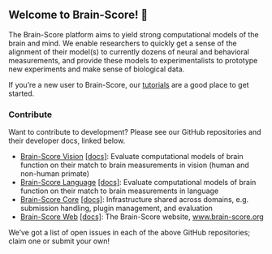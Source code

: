 ## Welcome to Brain-Score! 🧠

The Brain-Score platform aims to yield strong computational models of the brain and mind. We enable researchers to quickly get a sense of the alignment of their model(s) to currently dozens of neural and behavioral measurements, and provide these models to experimentalists to prototype new experiments and make sense of biological data. 

If you’re a new user to Brain-Score, our [tutorials](https://www.brain-score.org/tutorials) are a good place to get started.

### Contribute
Want to contribute to development? Please see our GitHub repositories and their developer docs, linked below. 

* [Brain-Score Vision](https://github.com/brain-score/brain-score) [[docs]](https://brain-score.readthedocs.io/en/latest/): Evaluate computational models of brain function on their match to brain measurements in vision (human and non-human primate)
* [Brain-Score Language](https://github.com/brain-score/language) [[docs]](https://brain-score-language.readthedocs.io/en/latest/): Evaluate computational models of brain function on their match to brain measurements in language
* [Brain-Score Core](https://github.com/brain-score/core) [[docs]](https://brain-score-core.readthedocs.io/en/latest/): Infrastructure shared across domains, e.g. submission handling, plugin management, and evaluation
* [Brain-Score Web](https://github.com/brain-score/brain-score.web) [[docs]](https://brain-scoreweb.readthedocs.io/en/latest/modules/brain-score_web.html#extraneous-website-information): The Brain-Score website, www.brain-score.org

We’ve got a list of open issues in each of the above GitHub repositories; claim one or submit your own!
